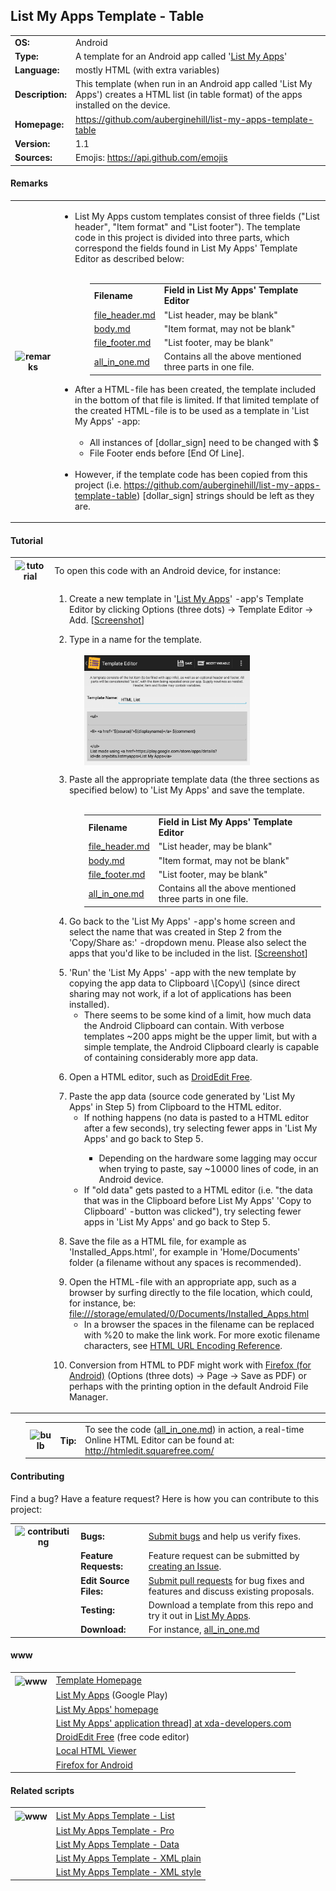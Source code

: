 ## List My Apps Template - Table

<table>
   <tr>
      <td><strong>OS:</strong></td>
      <td>Android</td>
   </tr>
   <tr>
      <td><strong>Type:</strong></td>
      <td>A template for an Android app called '<a href="https://play.google.com/store/apps/details?id=de.onyxbits.listmyapps">List My Apps</a>'</td>
   </tr>
   <tr>
      <td><strong>Language:</strong></td>
      <td>mostly HTML (with extra variables)</td>
   </tr>
   <tr>
      <td><strong>Description:</th>
      <td>This template (when run in an Android app called 'List My Apps') creates a HTML list (in table format) of the apps installed on the device.</td>
   </tr>
   <tr>
      <td><strong>Homepage:</strong></td>
      <td><a href="https://github.com/auberginehill/list-my-apps-template-table">https://github.com/auberginehill/list-my-apps-template-table</a></td>
   </tr>
   <tr>
      <td><strong>Version:</strong></td>
      <td>1.1</td>
   </tr>
   <tr>
      <td><strong>Sources:</strong></td>
      <td>Emojis: <a href="https://api.github.com/emojis">https://api.github.com/emojis</a></td>
   </tr>
</table>



#### Remarks

<table>
    <tr>
        <th><img class="emoji" title="remarks" alt="remarks" height="100%" width="100%" align="absmiddle" src="https://assets-cdn.github.com/images/icons/emoji/unicode/26a0.png"></th>
        <td>
            <ul>
                <li>List My Apps custom templates consist of three fields ("List header", "Item format" and "List footer"). The template code in this project is divided into three parts, which correspond the fields found in List My Apps' Template Editor as described below:<br><br></li>
                <ul>
                    <table>
                        <tr>
                            <td><strong>Filename</strong></td>
                            <td><strong>Field in List My Apps' Template Editor</strong></td>
                        </tr>
                        <tr>
                            <td><a href="https://github.com/auberginehill/list-my-apps-template-table/blob/master/file_header.md">file_header.md</a></td>
                            <td>"List header, may be blank"</td>
                        </tr>
                        <tr>
                            <td><a href="https://github.com/auberginehill/list-my-apps-template-table/blob/master/body.md">body.md</a></td>
                            <td>"Item format, may not be blank"</td>
                        </tr>
                        <tr>
                            <td><a href="https://github.com/auberginehill/list-my-apps-template-table/blob/master/file_footer.md">file_footer.md</a></td>
                            <td>"List footer, may be blank"</td>
                        </tr>
                        <tr>
                            <td><a href="https://github.com/auberginehill/list-my-apps-template-table/blob/master/all_in_one.md">all_in_one.md</a></td>
                            <td>Contains all the above mentioned three parts in one file.</td>
                        </tr>
                    </table>
                </ul>
                <li>After a HTML-file has been created, the template included in the bottom of that file is limited. If that
                    limited template of the created HTML-file is to be used as a template in 'List My Apps' -app:<br><br>
                    <ul>
                        <li>All instances of [dollar_sign] need to be changed with $</li>
                        <li>File Footer ends before [End Of Line].</li>
                    </ul>
                    <br></li>
                <li>However, if the template code has been copied from this project (i.e.
                    <a href="https://github.com/auberginehill/list-my-apps-template-table">https://github.com/auberginehill/list-my-apps-template-table</a>) [dollar_sign] strings should be left as they are.</li>
            </ul>
        </td>
    </tr>
</table>



#### Tutorial

<table>
    <tr>
        <th><img class="emoji" title="tutorial" alt="tutorial" height="30" width="30" align="absmiddle" src="https://assets-cdn.github.com/images/icons/emoji/unicode/1f4d6.png"></th>
        <td>To open this code with an Android device, for instance:</td>
   </tr>
   <tr>
        <td></td>
        <td>
            <ol>
                <p>
                    <li>Create a new template in '<a href="https://play.google.com/store/apps/details?id=de.onyxbits.listmyapps">List My Apps</a>'
                        -app's Template Editor by clicking Options (three dots) → Template Editor → Add. [<a href="http://groovyandroid.com/wp-content/uploads/2013/10/List-My-Apps-select-all.png">Screenshot</a>]</li>
                </p>
                <p>
                    <li>Type in a name for the template.<br><br>
                       <ol>
                          <img class="screenshot" title="screenshot" alt="screenshot" height="70%" width="70%" align="absmiddle" src="https://github.com/auberginehill/list-my-apps-template-table/blob/master/list_my_apps_-_template_editor.png">
                       </ol>
                    </li>
                </p>
                <p>
                    <li>Paste all the appropriate template data (the three sections as specified below) to 'List My Apps' and
                        save the template.<br><br>
                        <ol>
                            <table>
                                <tr>
                                    <td><strong>Filename</strong></td>
                                    <td><strong>Field in List My Apps' Template Editor</strong></td>
                                </tr>
                                <tr>
                                    <td><a href="https://github.com/auberginehill/list-my-apps-template-table/blob/master/file_header.md">file_header.md</a></td>
                                    <td>"List header, may be blank"</td>
                                </tr>
                                <tr>
                                    <td><a href="https://github.com/auberginehill/list-my-apps-template-table/blob/master/body.md">body.md</a></td>
                                    <td>"Item format, may not be blank"</td>
                                </tr>
                                <tr>
                                    <td><a href="https://github.com/auberginehill/list-my-apps-template-table/blob/master/file_footer.md">file_footer.md</a></td>
                                    <td>"List footer, may be blank"</td>
                                </tr>
                                <tr>
                                    <td><a href="https://github.com/auberginehill/list-my-apps-template-table/blob/master/all_in_one.md">all_in_one.md</a></td>
                                    <td>Contains all the above mentioned three parts in one file.</td>
                                </tr>
                            </table>
                        </ol>
                    </li>
                </p>
                <p>
                    <li>Go back to the 'List My Apps' -app's home screen and select the name that was created in Step 2 from
                        the 'Copy/Share as:' -dropdown menu. Please also select the apps that you'd like to be included in
                        the list. [<a href="http://groovyandroid.com/wp-content/uploads/2013/10/List-My-App-HTML-list.png">Screenshot</a>]</li>
                </p>
                <p>
                    <li>'Run' the 'List My Apps' -app with the new template by copying the app data to Clipboard \[Copy\] (since direct sharing may not work, if a lot of applications has been installed).
                        <ul>
                            <li>There seems to be some kind of a limit, how much data the Android Clipboard can contain. With
                                verbose templates ~200 apps might be the upper limit, but with a simple template, the Android
                                Clipboard clearly is capable of containing considerably more app data.</li>
                        </ul>
                    </li>
                </p>
                <p>
                    <li>Open a HTML editor, such as <a href="https://play.google.com/store/apps/details?id=com.aor.droidedit">DroidEdit Free</a>.</li>
                </p>
                <p>
                    <li>Paste the app data (source code generated by 'List My Apps' in Step 5) from Clipboard to the HTML editor.
                        <ul>
                            <li>If nothing happens (no data is pasted to a HTML editor after a few seconds), try selecting fewer
                                apps in 'List My Apps' and go back to Step 5.</li>
                            <ul>
                                <li>Depending on the hardware some lagging may occur when trying to paste, say ~10000 lines of
                                    code, in an Android device.</li>
                            </ul>
                            <li>If "old data" gets pasted to a HTML editor (i.e. "the data that was in the Clipboard before List My Apps' 'Copy to Clipboard' -button was clicked"), try selecting fewer apps in 'List My Apps' and go back to Step 5.
                            </li>
                        </ul>
                        </li>
                </p>
                <p>
                    <li>Save the file as a HTML file, for example as 'Installed_Apps.html', for example in 'Home/Documents' folder (a filename without any spaces is recommended).</li>
                </p>
                <p>
                    <li>Open the HTML-file with an appropriate app, such as a browser by surfing directly to the file location, which could, for instance, be: <a href="file:///storage/emulated/0/Documents/Installed_Apps.html">file:///storage/emulated/0/Documents/Installed_Apps.html</a>
                        <ul>
                            <li>In a browser the spaces in the filename can be replaced with %20 to make the link work. For more
                                exotic filename characters, see <a href="http://www.w3schools.com/tags/ref_urlencode.asp">HTML URL Encoding Reference</a>.</li>
                        </ul>
                        </li>
                </p>
                <p>
                    <li>Conversion from HTML to PDF might work with <a href="https://play.google.com/store/apps/details?id=org.mozilla.firefox">Firefox (for Android)</a>                        (Options (three dots) → Page → Save as PDF) or perhaps with the printing option in the default Android
                        File Manager.</li>
                </p>
            </ol>
        </td>
    </tr>
</table>

<ol>   
   <table>
      <tr>
        <th><img class="emoji" title="bulb" alt="bulb" height="28" width="28" align="absmiddle" src="https://assets-cdn.github.com/images/icons/emoji/unicode/1f4a1.png"></th>
        <th>Tip:</th>
        <td>To see the code (<a href="https://github.com/auberginehill/list-my-apps-template-table/blob/master/all_in_one.md">all_in_one.md</a>) in action, a real-time Online HTML Editor can be found at: <a href="http://htmledit.squarefree.com/">http://htmledit.squarefree.com/</a></td>
      </tr>
   </table>
</ol>


#### Contributing

<p>Find a bug? Have a feature request? Here is how you can contribute to this project:</p>

 <table>
   <tr>
      <th><img class="emoji" title="contributing" alt="contributing" height="28" width="28" align="absmiddle" src="https://assets-cdn.github.com/images/icons/emoji/unicode/1f33f.png"></th>
      <td><strong>Bugs:</strong></td>
      <td><a href="https://github.com/auberginehill/list-my-apps-template-table/issues">Submit bugs</a> and help us verify fixes.</td>
   </tr> 
   <tr>
      <td rowspan="4"></td>
      <td><strong>Feature Requests:</strong></td>
      <td>Feature request can be submitted by <a href="https://github.com/auberginehill/list-my-apps-template-table/issues">creating an Issue</a>.</td>
   </tr> 
   <tr>
      <td><strong>Edit Source Files:</strong></td>
      <td><a href="https://github.com/auberginehill/list-my-apps-template-table/pulls">Submit pull requests</a> for bug fixes and features and discuss existing proposals.</td>
   </tr>
   <tr>
      <td><strong>Testing:</strong></td>
      <td>Download a template from this repo and try it out in <a href="https://play.google.com/store/apps/details?id=de.onyxbits.listmyapps">List My Apps</a>.</td>
   </tr> 
   <tr>
      <td><strong>Download:</strong></td>
      <td>For instance, <a href="https://github.com/auberginehill/list-my-apps-template-table/blob/master/all_in_one.md">all_in_one.md</a></td>
   </tr> 
 </table>   



#### www

<table>
    <tr>
        <th><img class="emoji" title="www" alt="www" height="28" width="28" align="absmiddle" src="https://assets-cdn.github.com/images/icons/emoji/unicode/1f310.png"></th>
        <td><a href="https://github.com/auberginehill/list-my-apps-template-table">Template Homepage</a></td>
    </tr>
    <tr>
        <td rowspan="6"></td>
        <td><a href="https://play.google.com/store/apps/details?id=de.onyxbits.listmyapps">List My Apps</a> (Google Play)</td>
    </tr>
    <tr>
        <td><a href="http://www.onyxbits.de/listmyapps">List My Apps' homepage</a></td>
    </tr>
    <tr>
        <td><a href="http://forum.xda-developers.com/showthread.php?t=2460266">List My Apps' application thread] at xda-developers.com</td>
   </tr> 
   <tr>
      <td><a href="https://play.google.com/store/apps/details?id=com.aor.droidedit">DroidEdit Free</a> (free code editor)</td>
    </tr>
    <tr>
        <td><a href="https://play.google.com/store/apps/details?id=jp.ne.shira.html.viewer">Local HTML Viewer</a></td>
    </tr>
    <tr>
        <td><a href="https://play.google.com/store/apps/details?id=org.mozilla.firefox">Firefox for Android</a></td>
    </tr>
</table>



#### Related scripts

 <table>
    <tr>
        <th><img class="emoji" title="www" alt="www" height="28" width="28" align="absmiddle" src="https://assets-cdn.github.com/images/icons/emoji/unicode/0023-20e3.png"></th>
        <td><a href="https://github.com/auberginehill/list-my-apps-template-list">List My Apps Template - List</a></td>
    </tr>
    <tr>
        <td rowspan="4"></td>
        <td><a href="https://github.com/auberginehill/list-my-apps-template-pro">List My Apps Template - Pro</a></td>
    </tr>
    <tr>
        <td><a href="https://github.com/auberginehill/list-my-apps-template-data">List My Apps Template - Data</a></td>
    </tr>
    <tr>
        <td><a href="https://github.com/auberginehill/list-my-apps-template-xml-plain">List My Apps Template - XML plain</a></td>
    </tr>
    <tr>
        <td><a href="https://github.com/auberginehill/list-my-apps-template-xml-style">List My Apps Template - XML style</a></td>
    </tr>
</table>  
